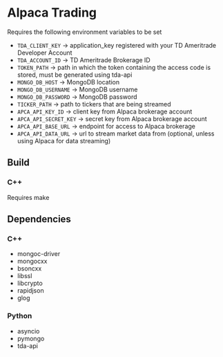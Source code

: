 # Alpaca Trading
Requires the following environment variables to be set
* `TDA_CLIENT_KEY` -> application_key registered with your TD Ameritrade Developer Account
* `TDA_ACCOUNT_ID` -> TD Ameritrade Brokerage ID
* `TOKEN_PATH` -> path in which the token containing the access code is stored, must be generated using tda-api
* `MONGO_DB_HOST` -> MongoDB location
* `MONGO_DB_USERNAME` -> MongoDB username
* `MONGO_DB_PASSWORD` -> MongoDB password
* `TICKER_PATH` -> path to tickers that are being streamed
* `APCA_API_KEY_ID` -> client key from Alpaca brokerage account
* `APCA_API_SECRET_KEY` -> secret key from Alpaca brokerage account
* `APCA_API_BASE_URL` -> endpoint for access to Alpaca brokerage
* `APCA_API_DATA_URL` -> url to stream market data from (optional, unless using Alpaca for data streaming)
## Build
### C++
Requires make
## Dependencies
### C++
* mongoc-driver
* mongocxx
* bsoncxx
* libssl
* libcrypto
* rapidjson
* glog
### Python
* asyncio
* pymongo
* tda-api

